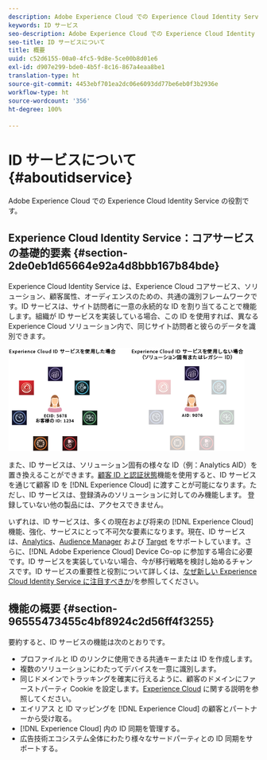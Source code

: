 ```yaml
---
description: Adobe Experience Cloud での Experience Cloud Identity Service の役割です。
keywords: ID サービス
seo-description: Adobe Experience Cloud での Experience Cloud Identity Service の役割です。
seo-title: ID サービスについて
title: 概要
uuid: c52d6155-00a0-4fc5-9d8e-5ce00b8d01e6
exl-id: d907e299-bde0-4b5f-8c16-867a4eaa8be1
translation-type: ht
source-git-commit: 4453ebf701ea2dc06e6093dd77be6eb0f3b2936e
workflow-type: ht
source-wordcount: '356'
ht-degree: 100%

---
```


# ID サービスについて {#aboutidservice}

Adobe Experience Cloud での Experience Cloud Identity Service の役割です。

<!--
mcvid-functionality.xml
-->

## Experience Cloud Identity Service：コアサービスの基礎的要素 {#section-2de0eb1d65664e92a4d8bbb167b84bde}

Experience Cloud Identity Service は、Experience Cloud コアサービス、ソリューション、顧客属性、オーディエンスのための、共通の識別フレームワークです。ID サービスは、サイト訪問者に一意の永続的な ID を割り当てることで機能します。組織が ID サービスを実装している場合、この ID を使用すれば、異なる Experience Cloud ソリューション内で、同じサイト訪問者と彼らのデータを識別できます。

![](assets/ecid-new.png)

また、ID サービスは、ソリューション固有の様々な ID（例：Analytics AID）を置き換えることができます。[顧客 ID と認証状態](../reference/authenticated-state.md)機能を使用すると、ID サービスを通じて顧客 ID を [!DNL Experience Cloud] に渡すことが可能になります。ただし、ID サービスは、登録済みのソリューションに対してのみ機能します。 登録していない他の製品には、アクセスできません。

いずれは、ID サービスは、多くの現在および将来の [!DNL Experience Cloud] 機能、強化、サービスにとって不可欠な要素になります。現在、ID サービスは、[Analytics](http://www.adobe.com/jp/marketing-cloud/web-analytics.html)、[Audience Manager](http://www.adobe.com/jp/marketing-cloud/data-management-platform.html) および [Target](http://www.adobe.com/jp/marketing-cloud/testing-targeting.html) をサポートしています。さらに、[!DNL Adobe Experience Cloud] Device Co-op に参加する場合に必要です。ID サービスを実装していない場合、今が移行戦略を検討し始めるチャンスです。ID サービスの重要性と役割について詳しくは、[なぜ新しい Experience Cloud Identity Service に注目すべきか](http://blogs.adobe.com/digitalmarketing/analytics/why-new-adobe-marketing-cloud-id-service-should-be-on-your-radar/)/を参照してください。

## 機能の概要 {#section-96555473455c4bf8924c2d56ff4f3255}

要約すると、ID サービスの機能は次のとおりです。

* プロファイルと ID のリンクに使用できる共通キーまたは ID を作成します。
* 複数のソリューションにわたってデバイスを一意に識別します。
* 同じドメインでトラッキングを確実に行えるように、顧客のドメインにファーストパーティ Cookie を設定します。[Experience Cloud](../introduction/cookies.md) に関する説明を参照してください。
* エイリアス と ID マッピングを [!DNL Experience Cloud] の顧客とパートナーから受け取る。
* [!DNL Experience Cloud] 内の ID 同期を管理する。
* 広告技術エコシステム全体にわたり様々なサードパーティとの ID 同期をサポートする。
